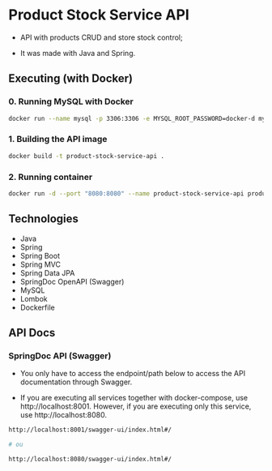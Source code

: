 # Product Stock Service API

- API with products CRUD and store stock control;

- It was made with Java and Spring.

## Executing (with Docker)

### 0. Running MySQL with Docker

```sh
docker run --name mysql -p 3306:3306 -e MYSQL_ROOT_PASSWORD=docker-d mysql:latest
```

### 1. Building the API image

```sh
docker build -t product-stock-service-api .
```

### 2. Running container

```sh
docker run -d --port "8080:8080" --name product-stock-service-api product-stock-service-api
```

## Technologies

- Java
- Spring
- Spring Boot
- Spring MVC
- Spring Data JPA
- SpringDoc OpenAPI (Swagger)
- MySQL
- Lombok
- Dockerfile

## API Docs

### SpringDoc API (Swagger)

- You only have to access the endpoint/path below to access the API documentation through Swagger.

- If you are executing all services together with docker-compose, use http://localhost:8001. However, if you are executing only this service, use http://localhost:8080.

```sh
http://localhost:8001/swagger-ui/index.html#/

# ou

http://localhost:8080/swagger-ui/index.html#/
```
